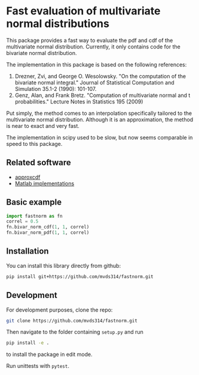 # Fast evaluation of multivariate normal distributions

This package provides a fast way to evaluate the pdf and cdf of the multivariate normal distribution.
Currently, it only contains code for the bivariate normal distribution.

The implementation in this package is based on the following references:

1. Drezner, Zvi, and George O. Wesolowsky. "On the computation of the bivariate normal integral." Journal of Statistical Computation and Simulation 35.1-2 (1990): 101-107.
2. Genz, Alan, and Frank Bretz. "Computation of multivariate normal and t probabilities." Lecture Notes in Statistics 195 (2009)

Put simply, the method comes to an interpolation specifically tailored to the multivariate normal distribution.
Although it is an approximation, the method is near to exact and very fast.

The implementation in scipy used to be slow, but now seems comparable in speed to this package.

## Related software

- [approxcdf](https://github.com/david-cortes/approxcdf)
- [Matlab implementations](https://www.math.wsu.edu/faculty/genz/software/software.html)

## Basic example

```python
import fastnorm as fn
correl = 0.5
fn.bivar_norm_cdf(1, 1, correl)
fn.bivar_norm_pdf(1, 1, correl)
```

## Installation

You can install this library directly from github:

```bash
pip install git+https://github.com/mvds314/fastnorm.git
```

## Development

For development purposes, clone the repo:

```bash
git clone https://github.com/mvds314/fastnorm.git
```

Then navigate to the folder containing `setup.py` and run

```bash
pip install -e .
```

to install the package in edit mode.

Run unittests with `pytest`.
